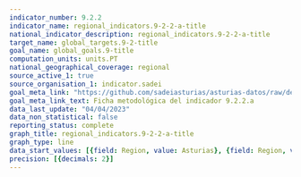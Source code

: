 ```yaml
---
indicator_number: 9.2.2
indicator_name: regional_indicators.9-2-2-a-title
national_indicator_description: regional_indicators.9-2-2-a-title
target_name: global_targets.9-2-title
goal_name: global_goals.9-title
computation_units: units.PT
national_geographical_coverage: regional
source_active_1: true
source_organisation_1: indicator.sadei
goal_meta_link: "https://github.com/sadeiasturias/asturias-datos/raw/develop/descargas/metodologia/9.2.2.a.pdf"
goal_meta_link_text: Ficha metodológica del indicador 9.2.2.a
data_last_update: "04/04/2023"
data_non_statistical: false
reporting_status: complete
graph_title: regional_indicators.9-2-2-a-title
graph_type: line
data_start_values: [{field: Region, value: Asturias}, {field: Region, value: España}]
precision: [{decimals: 2}]
---
```

